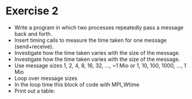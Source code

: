 # Exercise 2

* Write a program in which two processes repeatedly pass a message back and forth.
* Insert timing calls to measure the time taken for one message (send+receive).
* Investigate how the time taken varies with the size of the message.
* Investigate how the time taken varies with the size of the message.
* Use message sizes 1, 2, 4, 8, 16, 32, ..., ~1 Mio or 1, 10, 100, 1000, ..., 1 Mio
* Loop over message sizes
* In the loop time this block of code with MPI_Wtime
* Print out a table:
